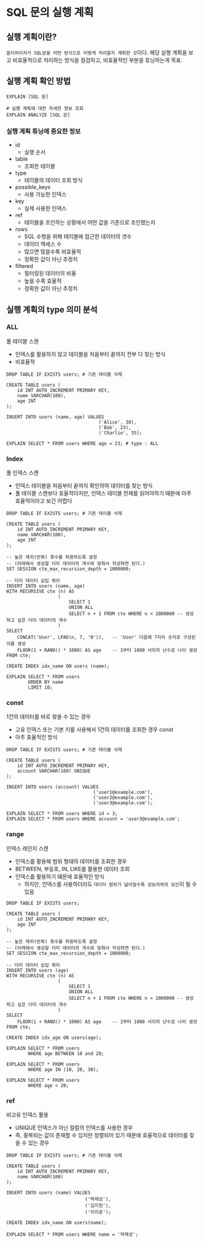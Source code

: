 # SQL 문의 실행 계획

## 실행 계획이란?

`옵티마이저가 SQL문을 어떤 방식으로 어떻게 처리할지 계획한 것`이다.
해당 실행 계획을 보고 비효율적으로 처리하는 방식을 점검하고, 비효율적인 부분을 튜닝하는게 목표.

## 실행 계획 확인 방법

```mysql
EXPLAIN [SQL 문]

# 실행 계획에 대한 자세한 정보 조회
EXPLAIN ANALYZE [SQL 문] 
```

### 실행 계획 튜닝에 중요한 정보

- id
  - 실행 순서
- table
  - 조회한 테이블
- type
  - 테이블의 데이터 조회 방식
- possible_keys
  - 사용 가능한 인덱스
- key
  - 실제 사용한 인덱스
- ref
  - 테이블을 조인하는 상황에서 어떤 값을 기준으로 조인했는지
- rows
  - SQL 수행을 위해 테이블에 접근한 데이터의 갯수
  - 데이터 엑세스 수
  - 많으면 많을수록 비효율적
  - 정확한 값이 아닌 추정치
- filtered
  - 필터링된 데이터의 비율
  - 높을 수록 효율적
  - 정확한 값이 아닌 추정치

## 실행 계획의 type 의미 분석

### ALL

풀 테이블 스캔

- 인덱스를 활용하지 않고 테이블을 처음부터 끝까지 전부 다 찾는 방식
- 비효율적

```mysql
DROP TABLE IF EXISTS users; # 기존 테이블 삭제

CREATE TABLE users (
    id INT AUTO_INCREMENT PRIMARY KEY,
    name VARCHAR(100),
    age INT
);

INSERT INTO users (name, age) VALUES
                                  ('Alice', 30),
                                  ('Bob', 23),
                                  ('Charlie', 35);

EXPLAIN SELECT * FROM users WHERE age = 23; # type : ALL
```

### Index

풀 인덱스 스캔

- 인덱스 테이블을 처음부터 끝까지 확인하여 데이터를 찾는 방식
- 풀 테이블 스캔보다 효율적이지만, 인덱스 테이블 전체를 읽어야하기 떄문에 아주 효율적이라고 보긴 어렵다

```mysql
DROP TABLE IF EXISTS users; # 기존 테이블 삭제

CREATE TABLE users (
    id INT AUTO_INCREMENT PRIMARY KEY,
    name VARCHAR(100),
    age INT
);

-- 높은 재귀(반복) 횟수를 허용하도록 설정
-- (아래에서 생성할 더미 데이터의 개수와 맞춰서 작성하면 된다.)
SET SESSION cte_max_recursion_depth = 1000000;

-- 더미 데이터 삽입 쿼리
INSERT INTO users (name, age)
WITH RECURSIVE cte (n) AS
                   (
                       SELECT 1
                       UNION ALL
                       SELECT n + 1 FROM cte WHERE n < 1000000 -- 생성하고 싶은 더미 데이터의 개수
                   )
SELECT
    CONCAT('User', LPAD(n, 7, '0')),   -- 'User' 다음에 7자리 숫자로 구성된 이름 생성
    FLOOR(1 + RAND() * 1000) AS age    -- 1부터 1000 사이의 난수로 나이 생성
FROM cte;

CREATE INDEX idx_name ON users (name);

EXPLAIN SELECT * FROM users
        ORDER BY name
        LIMIT 10;
```

### const

1건의 데이터를 바로 찾을 수 있는 경우

- 고유 인덱스 또는 기본 키를 사용해서 1건의 데이터를 조회한 경우 const
- 아주 효율적인 방식

```mysql
DROP TABLE IF EXISTS users; # 기존 테이블 삭제

CREATE TABLE users (
    id INT AUTO_INCREMENT PRIMARY KEY,
    account VARCHAR(100) UNIQUE
);

INSERT INTO users (account) VALUES
                                ('user1@example.com'),
                                ('user2@example.com'),
                                ('user3@example.com');

EXPLAIN SELECT * FROM users WHERE id = 3;
EXPLAIN SELECT * FROM users WHERE account = 'user3@example.com';
```
### range

인덱스 레인지 스캔

- 인덱스를 활용해 범위 형태의 데이터를 조회한 경우
- BETWEEN, 부등호, IN, LIKE를 활용한 데이터 조회
- 인덱스를 활용하기 떄문에 효율적인 방식
  - 하지만, 인덱스를 사용하더라도 `데이터 범위가 넓어질수록 성능저하의 요인`이 될 수 있음

```mysql
DROP TABLE IF EXISTS users;

CREATE TABLE users (
    id INT AUTO_INCREMENT PRIMARY KEY,
    age INT
);

-- 높은 재귀(반복) 횟수를 허용하도록 설정
-- (아래에서 생성할 더미 데이터의 개수와 맞춰서 작성하면 된다.)
SET SESSION cte_max_recursion_depth = 1000000;

-- 더미 데이터 삽입 쿼리
INSERT INTO users (age)
WITH RECURSIVE cte (n) AS
                   (
                       SELECT 1
                       UNION ALL
                       SELECT n + 1 FROM cte WHERE n < 1000000 -- 생성하고 싶은 더미 데이터의 개수
                   )
SELECT
    FLOOR(1 + RAND() * 1000) AS age    -- 1부터 1000 사이의 난수로 나이 생성
FROM cte;

CREATE INDEX idx_age ON users(age);

EXPLAIN SELECT * FROM users
        WHERE age BETWEEN 10 and 20;

EXPLAIN SELECT * FROM users
        WHERE age IN (10, 20, 30);

EXPLAIN SELECT * FROM users
        WHERE age < 20;
```

### ref

비고유 인덱스 활용

- UNIQUE 인덱스가 아닌 컬럼의 인덱스를 사용한 경우
- 즉, 중복되는 값이 존재할 수 있지만 정렬되어 있기 때문에 효율적으로 데이터를 찾을 수 있는 경우

```mysql
DROP TABLE IF EXISTS users; # 기존 테이블 삭제

CREATE TABLE users (
    id INT AUTO_INCREMENT PRIMARY KEY,
    name VARCHAR(100)
);

INSERT INTO users (name) VALUES
                             ('박재성'),
                             ('김지현'),
                             ('이지훈');

CREATE INDEX idx_name ON users(name);

EXPLAIN SELECT * FROM users WHERE name = '박재성';
```